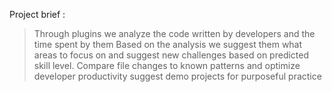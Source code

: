 Project brief :
> Through plugins we analyze the code written by developers and the time spent by them
> Based on the analysis we suggest them what areas to focus on and suggest new challenges based on predicted skill level.
> Compare file changes to known patterns and optimize developer productivity 
> suggest demo projects for purposeful practice